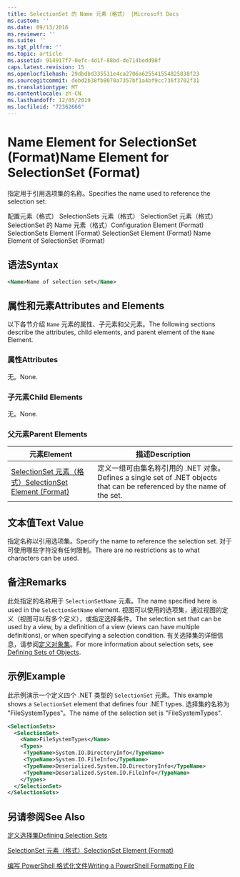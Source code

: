 ```yaml
---
title: SelectionSet 的 Name 元素（格式） |Microsoft Docs
ms.custom: ''
ms.date: 09/13/2016
ms.reviewer: ''
ms.suite: ''
ms.tgt_pltfrm: ''
ms.topic: article
ms.assetid: 914917f7-0efc-4d1f-88bd-de714bedd98f
caps.latest.revision: 15
ms.openlocfilehash: 29dbdbd335511e4ca2706a625541554825838f23
ms.sourcegitcommit: debd2b38fb8070a7357bf1a4bf9cc736f3702f31
ms.translationtype: MT
ms.contentlocale: zh-CN
ms.lasthandoff: 12/05/2019
ms.locfileid: "72362666"
---
```

# <a name="name-element-for-selectionset-format"></a><span data-ttu-id="f1b9e-102">Name Element for SelectionSet (Format)</span><span class="sxs-lookup"><span data-stu-id="f1b9e-102">Name Element for SelectionSet (Format)</span></span>

<span data-ttu-id="f1b9e-103">指定用于引用选项集的名称。</span><span class="sxs-lookup"><span data-stu-id="f1b9e-103">Specifies the name used to reference the selection set.</span></span>

<span data-ttu-id="f1b9e-104">配置元素（格式） SelectionSets 元素（格式） SelectionSet 元素（格式） SelectionSet 的 Name 元素（格式）</span><span class="sxs-lookup"><span data-stu-id="f1b9e-104">Configuration Element (Format) SelectionSets Element (Format) SelectionSet Element (Format) Name Element of SelectionSet (Format)</span></span>

## <a name="syntax"></a><span data-ttu-id="f1b9e-105">语法</span><span class="sxs-lookup"><span data-stu-id="f1b9e-105">Syntax</span></span>

```xml
<Name>Name of selection set</Name>
```

## <a name="attributes-and-elements"></a><span data-ttu-id="f1b9e-106">属性和元素</span><span class="sxs-lookup"><span data-stu-id="f1b9e-106">Attributes and Elements</span></span>

<span data-ttu-id="f1b9e-107">以下各节介绍 `Name` 元素的属性、子元素和父元素。</span><span class="sxs-lookup"><span data-stu-id="f1b9e-107">The following sections describe the attributes, child elements, and parent element of the `Name` Element.</span></span>

### <a name="attributes"></a><span data-ttu-id="f1b9e-108">属性</span><span class="sxs-lookup"><span data-stu-id="f1b9e-108">Attributes</span></span>

<span data-ttu-id="f1b9e-109">无。</span><span class="sxs-lookup"><span data-stu-id="f1b9e-109">None.</span></span>

### <a name="child-elements"></a><span data-ttu-id="f1b9e-110">子元素</span><span class="sxs-lookup"><span data-stu-id="f1b9e-110">Child Elements</span></span>

<span data-ttu-id="f1b9e-111">无。</span><span class="sxs-lookup"><span data-stu-id="f1b9e-111">None.</span></span>

### <a name="parent-elements"></a><span data-ttu-id="f1b9e-112">父元素</span><span class="sxs-lookup"><span data-stu-id="f1b9e-112">Parent Elements</span></span>

|<span data-ttu-id="f1b9e-113">元素</span><span class="sxs-lookup"><span data-stu-id="f1b9e-113">Element</span></span>|<span data-ttu-id="f1b9e-114">描述</span><span class="sxs-lookup"><span data-stu-id="f1b9e-114">Description</span></span>|
|-------------|-----------------|
|[<span data-ttu-id="f1b9e-115">SelectionSet 元素（格式）</span><span class="sxs-lookup"><span data-stu-id="f1b9e-115">SelectionSet Element (Format)</span></span>](./selectionset-element-format.md)|<span data-ttu-id="f1b9e-116">定义一组可由集名称引用的 .NET 对象。</span><span class="sxs-lookup"><span data-stu-id="f1b9e-116">Defines a single set of .NET objects that can be referenced by the name of the set.</span></span>|

## <a name="text-value"></a><span data-ttu-id="f1b9e-117">文本值</span><span class="sxs-lookup"><span data-stu-id="f1b9e-117">Text Value</span></span>

<span data-ttu-id="f1b9e-118">指定名称以引用选项集。</span><span class="sxs-lookup"><span data-stu-id="f1b9e-118">Specify the name to reference the selection set.</span></span> <span data-ttu-id="f1b9e-119">对于可使用哪些字符没有任何限制。</span><span class="sxs-lookup"><span data-stu-id="f1b9e-119">There are no restrictions as to what characters can be used.</span></span>

## <a name="remarks"></a><span data-ttu-id="f1b9e-120">备注</span><span class="sxs-lookup"><span data-stu-id="f1b9e-120">Remarks</span></span>

<span data-ttu-id="f1b9e-121">此处指定的名称用于 `SelectionSetName` 元素。</span><span class="sxs-lookup"><span data-stu-id="f1b9e-121">The name specified here is used in the `SelectionSetName` element.</span></span> <span data-ttu-id="f1b9e-122">视图可以使用的选项集，通过视图的定义（视图可以有多个定义），或指定选择条件。</span><span class="sxs-lookup"><span data-stu-id="f1b9e-122">The selection set that can be used by a view, by a definition of a view (views can have multiple definitions), or when specifying a selection condition.</span></span> <span data-ttu-id="f1b9e-123">有关选择集的详细信息，请参阅[定义对象集](./defining-selection-sets.md)。</span><span class="sxs-lookup"><span data-stu-id="f1b9e-123">For more information about selection sets, see [Defining Sets of Objects](./defining-selection-sets.md).</span></span>

## <a name="example"></a><span data-ttu-id="f1b9e-124">示例</span><span class="sxs-lookup"><span data-stu-id="f1b9e-124">Example</span></span>

<span data-ttu-id="f1b9e-125">此示例演示一个定义四个 .NET 类型的 `SelectionSet` 元素。</span><span class="sxs-lookup"><span data-stu-id="f1b9e-125">This example shows a `SelectionSet` element that defines four .NET types.</span></span> <span data-ttu-id="f1b9e-126">选择集的名称为 "FileSystemTypes"。</span><span class="sxs-lookup"><span data-stu-id="f1b9e-126">The name of the selection set is "FileSystemTypes".</span></span>

```xml
<SelectionSets>
  <SelectionSet>
    <Name>FileSystemTypes</Name>
    <Types>
     <TypeName>System.IO.DirectoryInfo</TypeName>
     <TypeName>System.IO.FileInfo</TypeName>
     <TypeName>Deserialized.System.IO.DirectoryInfo</TypeName>
     <TypeName>Deserialized.System.IO.FileInfo</TypeName>
    </Types>
  </SelectionSet>
</SelectionSets>
```

## <a name="see-also"></a><span data-ttu-id="f1b9e-127">另请参阅</span><span class="sxs-lookup"><span data-stu-id="f1b9e-127">See Also</span></span>

[<span data-ttu-id="f1b9e-128">定义选择集</span><span class="sxs-lookup"><span data-stu-id="f1b9e-128">Defining Selection Sets</span></span>](./defining-selection-sets.md)

[<span data-ttu-id="f1b9e-129">SelectionSet 元素（格式）</span><span class="sxs-lookup"><span data-stu-id="f1b9e-129">SelectionSet Element (Format)</span></span>](./selectionset-element-format.md)

[<span data-ttu-id="f1b9e-130">编写 PowerShell 格式化文件</span><span class="sxs-lookup"><span data-stu-id="f1b9e-130">Writing a PowerShell Formatting File</span></span>](./writing-a-powershell-formatting-file.md)
